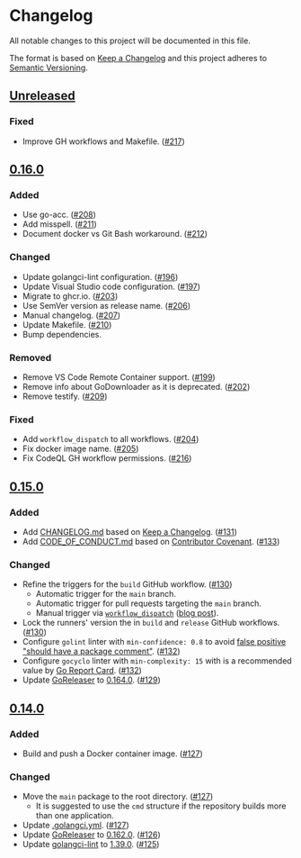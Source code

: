 # Changelog

All notable changes to this project will be documented in this file.

The format is based on [Keep a Changelog](https://keepachangelog.com/en/1.1.0/)
and this project adheres to [Semantic Versioning](https://semver.org/spec/v2.0.0.html).

## [Unreleased](https://github.com/golang-templates/seed/compare/v0.16.0...HEAD)

### Fixed

- Improve GH workflows and Makefile. ([#217](https://github.com/golang-templates/seed/pull/217))

## [0.16.0](https://github.com/golang-templates/seed/releases/tag/v0.16.0)

### Added

- Use go-acc. ([#208](https://github.com/golang-templates/seed/pull/208))
- Add misspell. ([#211](https://github.com/golang-templates/seed/pull/211))
- Document docker vs Git Bash workaround. ([#212](https://github.com/golang-templates/seed/pull/212))

### Changed

- Update golangci-lint configuration. ([#196](https://github.com/golang-templates/seed/pull/196))
- Update Visual Studio code configuration. ([#197](https://github.com/golang-templates/seed/pull/197))
- Migrate to ghcr.io. ([#203](https://github.com/golang-templates/seed/pull/203))
- Use SemVer version as release name. ([#206](https://github.com/golang-templates/seed/pull/206))
- Manual changelog. ([#207](https://github.com/golang-templates/seed/pull/207))
- Update Makefile. ([#210](https://github.com/golang-templates/seed/pull/210))
- Bump dependencies.

### Removed

- Remove VS Code Remote Container support. ([#199](https://github.com/golang-templates/seed/pull/199))
- Remove info about GoDownloader as it is deprecated. ([#202](https://github.com/golang-templates/seed/pull/202))
- Remove testify. ([#209](https://github.com/golang-templates/seed/pull/209))

### Fixed

- Add `workflow_dispatch` to all workflows. ([#204](https://github.com/golang-templates/seed/pull/204))
- Fix docker image name. ([#205](https://github.com/golang-templates/seed/pull/205))
- Fix CodeQL GH workflow permissions. ([#216](https://github.com/golang-templates/seed/pull/216))

## [0.15.0](https://github.com/golang-templates/seed/releases/tag/v0.15.0)

### Added

- Add [CHANGELOG.md](CHANGELOG.md) based on [Keep a Changelog](https://keepachangelog.com/en/1.1.0/). ([#131](https://github.com/golang-templates/seed/pull/131))
- Add [CODE_OF_CONDUCT.md](CODE_OF_CONDUCT.md) based on [Contributor Covenant](https://www.contributor-covenant.org/version/2/0/code_of_conduct/). ([#133](https://github.com/golang-templates/seed/pull/133))

### Changed

- Refine the triggers for the `build` GitHub workflow. ([#130](https://github.com/golang-templates/seed/pull/130))
  - Automatic trigger for the `main` branch.
  - Automatic trigger for pull requests targeting the `main` branch.
  - Manual trigger via [`workflow_dispatch`](https://docs.github.com/en/actions/reference/events-that-trigger-workflows#workflow_dispatch) ([blog post](https://github.blog/changelog/2020-07-06-github-actions-manual-triggers-with-workflow_dispatch/)).
- Lock the runners' version the in `build` and `release` GitHub workflows. ([#130](https://github.com/golang-templates/seed/pull/130))
- Configure `golint` linter with `min-confidence: 0.8` to avoid [false positive "should have a package comment"](https://github.com/golangci/golangci-lint/issues/1556). ([#132](https://github.com/golang-templates/seed/pull/132))
- Configure `gocyclo` linter with `min-complexity: 15` with is a recommended value by [Go Report Card](https://goreportcard.com/). ([#132](https://github.com/golang-templates/seed/pull/132))
- Update [GoReleaser](https://github.com/goreleaser/goreleaser) to [0.164.0](https://github.com/goreleaser/goreleaser/releases/tag/v0.164.0). ([#129](https://github.com/golang-templates/seed/pull/129))

## [0.14.0](https://github.com/golang-templates/seed/releases/tag/v0.14.0)

### Added

- Build and push a Docker container image. ([#127](https://github.com/golang-templates/seed/pull/127))

### Changed

- Move the `main` package to the root directory. ([#127](https://github.com/golang-templates/seed/pull/127))
  - It is suggested to use the `cmd` structure if the repository builds more than one application.
- Update [.golangci.yml](https://github.com/golang-templates/seed/blob/v0.14.0/.golangci.yml). ([#127](https://github.com/golang-templates/seed/pull/127))
- Update [GoReleaser](https://github.com/goreleaser/goreleaser) to [0.162.0](https://github.com/goreleaser/goreleaser/releases/tag/v0.162.0). ([#126](https://github.com/golang-templates/seed/pull/126))
- Update [golangci-lint](https://github.com/golangci/golangci-lint) to [1.39.0](https://github.com/golangci/golangci-lint/releases/tag/v1.39.0). ([#125](https://github.com/golang-templates/seed/pull/125))
